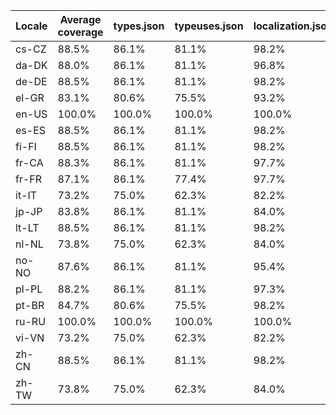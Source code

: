 ﻿| Locale | Average coverage | types.json | typeuses.json | localization.json |
| ------ | ---------------- | ---------- | ------------- | ----------------- |
| cs-CZ | 88.5% | 86.1% | 81.1% | 98.2% |
| da-DK | 88.0% | 86.1% | 81.1% | 96.8% |
| de-DE | 88.5% | 86.1% | 81.1% | 98.2% |
| el-GR | 83.1% | 80.6% | 75.5% | 93.2% |
| en-US | 100.0% | 100.0% | 100.0% | 100.0% |
| es-ES | 88.5% | 86.1% | 81.1% | 98.2% |
| fi-FI | 88.5% | 86.1% | 81.1% | 98.2% |
| fr-CA | 88.3% | 86.1% | 81.1% | 97.7% |
| fr-FR | 87.1% | 86.1% | 77.4% | 97.7% |
| it-IT | 73.2% | 75.0% | 62.3% | 82.2% |
| jp-JP | 83.8% | 86.1% | 81.1% | 84.0% |
| lt-LT | 88.5% | 86.1% | 81.1% | 98.2% |
| nl-NL | 73.8% | 75.0% | 62.3% | 84.0% |
| no-NO | 87.6% | 86.1% | 81.1% | 95.4% |
| pl-PL | 88.2% | 86.1% | 81.1% | 97.3% |
| pt-BR | 84.7% | 80.6% | 75.5% | 98.2% |
| ru-RU | 100.0% | 100.0% | 100.0% | 100.0% |
| vi-VN | 73.2% | 75.0% | 62.3% | 82.2% |
| zh-CN | 88.5% | 86.1% | 81.1% | 98.2% |
| zh-TW | 73.8% | 75.0% | 62.3% | 84.0% |
